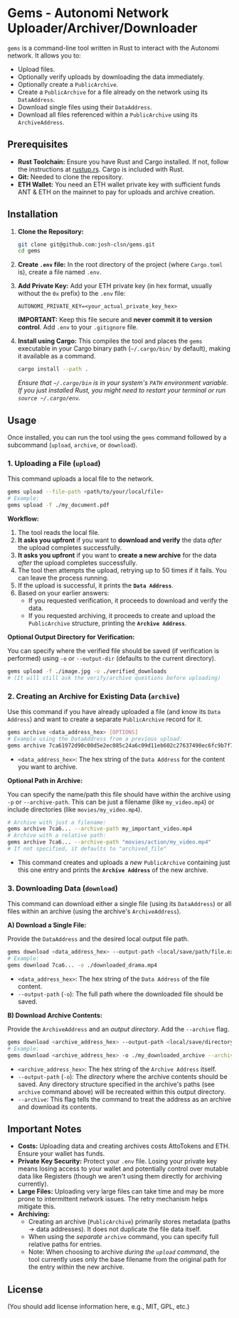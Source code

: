 # Gems - Autonomi Network Uploader/Archiver/Downloader

`gems` is a command-line tool written in Rust to interact with the Autonomi network. It allows you to:

*   Upload files.
*   Optionally verify uploads by downloading the data immediately.
*   Optionally create a `PublicArchive`.
*   Create a `PublicArchive` for a file already on the network using its `DataAddress`.
*   Download single files using their `DataAddress`.
*   Download all files referenced within a `PublicArchive` using its `ArchiveAddress`.

## Prerequisites

*   **Rust Toolchain:** Ensure you have Rust and Cargo installed. If not, follow the instructions at [rustup.rs](https://rustup.rs/). Cargo is included with Rust.
*   **Git:** Needed to clone the repository.
*   **ETH Wallet:** You need an ETH wallet private key with sufficient funds ANT & ETH on the mainnet to pay for uploads and archive creation.

## Installation

1.  **Clone the Repository:**
    ```bash
    git clone git@github.com:josh-clsn/gems.git
    cd gems
    ```

2.  **Create `.env` file:** In the root directory of the project (where `Cargo.toml` is), create a file named `.env`.

3.  **Add Private Key:** Add your ETH private key (in hex format, usually without the `0x` prefix) to the `.env` file:
    ```dotenv
    AUTONOMI_PRIVATE_KEY=<your_actual_private_key_hex>
    ```
    **IMPORTANT:** Keep this file secure and **never commit it to version control**. Add `.env` to your `.gitignore` file.

4.  **Install using Cargo:** This compiles the tool and places the `gems` executable in your Cargo binary path (`~/.cargo/bin/` by default), making it available as a command.
    ```bash
    cargo install --path .
    ```
    *Ensure that `~/.cargo/bin` is in your system's `PATH` environment variable. If you just installed Rust, you might need to restart your terminal or run `source ~/.cargo/env`.* 

## Usage

Once installed, you can run the tool using the `gems` command followed by a subcommand (`upload`, `archive`, or `download`).

### 1. Uploading a File (`upload`)

This command uploads a local file to the network.

```bash
gems upload --file-path <path/to/your/local/file>
# Example:
gems upload -f ./my_document.pdf
```

**Workflow:**

1.  The tool reads the local file.
2.  **It asks you upfront** if you want to **download and verify** the data *after* the upload completes successfully.
3.  **It asks you upfront** if you want to **create a new archive** for the data *after* the upload completes successfully.
4.  The tool then attempts the upload, retrying up to 50 times if it fails. You can leave the process running.
5.  If the upload is successful, it prints the **`Data Address`**.
6.  Based on your earlier answers:
    *   If you requested verification, it proceeds to download and verify the data.
    *   If you requested archiving, it proceeds to create and upload the `PublicArchive` structure, printing the **`Archive Address`**.

**Optional Output Directory for Verification:**

You can specify where the verified file should be saved (if verification is performed) using `-o` or `--output-dir` (defaults to the current directory).

```bash
gems upload -f ./image.jpg -o ./verified_downloads
# (It will still ask the verify/archive questions before uploading)
```

### 2. Creating an Archive for Existing Data (`archive`)

Use this command if you have already uploaded a file (and know its `Data Address`) and want to create a separate `PublicArchive` record for it.

```bash
gems archive <data_address_hex> [OPTIONS]
# Example using the DataAddress from a previous upload:
gems archive 7ca61972d90c00d5e2ec085c24a6c09d11eb602c27637490ec6fc9b7f7cc7351
```

*   `<data_address_hex>`: The hex string of the `Data Address` for the content you want to archive.

**Optional Path in Archive:**

You can specify the name/path this file should have *within* the archive using `-p` or `--archive-path`. This can be just a filename (like `my_video.mp4`) or include directories (like `movies/my_video.mp4`).

```bash
# Archive with just a filename:
gems archive 7ca6... --archive-path my_important_video.mp4 
# Archive with a relative path:
gems archive 7ca6... --archive-path "movies/action/my_video.mp4"
# If not specified, it defaults to "archived_file"
```

*   This command creates and uploads a *new* `PublicArchive` containing just this one entry and prints the **`Archive Address`** of the new archive.

### 3. Downloading Data (`download`)

This command can download either a single file (using its `DataAddress`) or all files within an archive (using the archive's `ArchiveAddress`).

**A) Download a Single File:**

Provide the `DataAddress` and the desired local output file path.

```bash
gems download <data_address_hex> --output-path <local/save/path/file.ext>
# Example:
gems download 7ca6... -o ./downloaded_drama.mp4
```

*   `<data_address_hex>`: The hex string of the `Data Address` of the file content.
*   `--output-path` (`-o`): The full path where the downloaded file should be saved.

**B) Download Archive Contents:**

Provide the `ArchiveAddress` and an *output directory*. Add the `--archive` flag.

```bash
gems download <archive_address_hex> --output-path <local/save/directory> --archive
# Example:
gems download <archive_address_hex> -o ./my_downloaded_archive --archive
```

*   `<archive_address_hex>`: The hex string of the `Archive Address` itself.
*   `--output-path` (`-o`): The *directory* where the archive contents should be saved. Any directory structure specified in the archive's paths (see `archive` command above) will be recreated within this output directory.
*   `--archive`: This flag tells the command to treat the address as an archive and download its contents.

## Important Notes

*   **Costs:** Uploading data and creating archives costs AttoTokens and ETH. Ensure your wallet has funds.
*   **Private Key Security:** Protect your `.env` file. Losing your private key means losing access to your wallet and potentially control over mutable data like Registers (though we aren't using them directly for archiving currently).
*   **Large Files:** Uploading very large files can take time and may be more prone to intermittent network issues. The retry mechanism helps mitigate this.
*   **Archiving:** 
    *   Creating an archive (`PublicArchive`) primarily stores metadata (paths -> data addresses). It does not duplicate the file data itself.
    *   When using the *separate* `archive` command, you can specify full relative paths for entries.
    *   Note: When choosing to archive *during the `upload` command*, the tool currently uses only the base filename from the original path for the entry within the new archive.

## License

(You should add license information here, e.g., MIT, GPL, etc.) 
